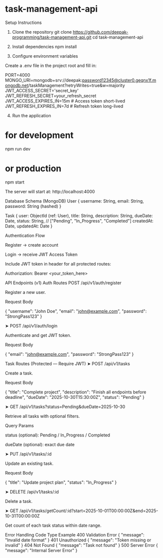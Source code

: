 # task-management-api


Setup Instructions
1. Clone the repository
git clone https://github.com/deepak-programming/task-management-api.git
cd task-management-api

2. Install dependencies
npm install

3. Configure environment variables

Create a .env file in the project root and fill in:

PORT=4000
MONGO_URI=mongodb+srv://deepak:password12345@cluster0.geqnx1f.mongodb.net/taskManagement?retryWrites=true&w=majority
JWT_ACCESS_SECRET='secret_key'
JWT_REFRESH_SECRET=your_refresh_secret
JWT_ACCESS_EXPIRES_IN=15m   # Access token short-lived
JWT_REFRESH_EXPIRES_IN=7d   # Refresh token long-lived

4. Run the application
# for development
npm run dev

# or production
npm start


The server will start at:
http://localhost:4000

Database Schema (MongoDB)
User
{
  username: String,
  email: String,
  password: String (hashed)
}

Task
{
  user: ObjectId (ref: User),
  title: String,
  description: String,
  dueDate: Date,
  status: String, // ["Pending", "In_Progress", "Completed"]
  createdAt: Date,
  updatedAt: Date
}

Authentication Flow

Register → create account

Login → receive JWT Access Token

Include JWT token in header for all protected routes:

Authorization: Bearer <your_token_here>






API Endpoints (v1)
Auth Routes
POST /api/v1/auth/register

Register a new user.

Request Body

{
  "username": "John Doe",
  "email": "john@example.com",
  "password": "StrongPass123"
}


➤ POST /api/v1/auth/login

Authenticate and get JWT token.

Request Body

{
  "email": "john@example.com",
  "password": "StrongPass123"
}


Task Routes (Protected — Require JWT)
➤ POST /api/v1/tasks

Create a task.

Request Body

{
  "title": "Complete project",
  "description": "Finish all endpoints before deadline",
  "dueDate": "2025-10-30T15:30:00Z",
  "status": "Pending"
}


➤ GET /api/v1/tasks?status=Pending&dueDate=2025-10-30

Retrieve all tasks with optional filters.

Query Params

status (optional): Pending / In_Progress / Completed

dueDate (optional): exact due date


➤ PUT /api/v1/tasks/:id

Update an existing task.

Request Body

{
  "title": "Update project plan",
  "status": "In_Progress"
}


➤ DELETE /api/v1/tasks/:id

Delete a task.


➤ GET /api/v1/tasks/getCount/:id?start=2025-10-01T00:00:00Z&end=2025-10-31T00:00:00Z

Get count of each task status within date range.


Error Handling
Code	Type	Example
400	Validation Error	{ "message": "Invalid date format" }
401	Unauthorized	{ "message": "Token missing or invalid" }
404	Not Found	{ "message": "Task not found" }
500	Server Error	{ "message": "Internal Server Error" }
